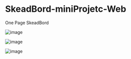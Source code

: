 # SkeadBord-miniProjetc-Web
One Page SkeadBord

![image](https://user-images.githubusercontent.com/88322749/176323703-c9c7f899-46a5-4370-b7a3-c452929665a2.png)

![image](https://user-images.githubusercontent.com/88322749/176323722-870727e3-c8ec-4627-97b1-3334f908092c.png)

![image](https://user-images.githubusercontent.com/88322749/176323757-95443617-e2ca-46ac-836a-a0525158298f.png)
